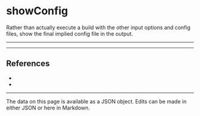 <!-- Important! Do not modify comment blocks. They are necessary for the transformer to work properly -->

<!-- title -->
# showConfig

<!-- shortDescription -->
Rather than actually execute a build with the other input options and config files, show the final implied config file in the output.

---

<!-- extendedDescription -->


---

<!-- references -->
## References
- []()
- []()
---

<!-- footer -->
The data on this page is available as a JSON object. Edits can be made in either JSON or here in Markdown.
